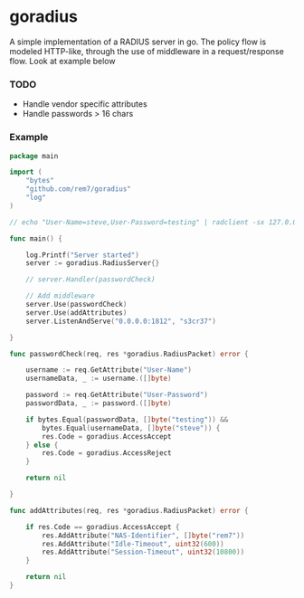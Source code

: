 
# goradius
A simple implementation of a RADIUS server in go. The policy flow is modeled HTTP-like, through the use of middleware in a request/response flow. Look at example below

### TODO
* Handle vendor specific attributes
* Handle passwords > 16 chars

### Example

```go
package main

import (
    "bytes"
    "github.com/rem7/goradius"
    "log"
)

// echo "User-Name=steve,User-Password=testing" | radclient -sx 127.0.0.1:1812 auth secret

func main() {

    log.Printf("Server started")
    server := goradius.RadiusServer{}

    // server.Handler(passwordCheck)

    // Add middleware
    server.Use(passwordCheck)
    server.Use(addAttributes)
    server.ListenAndServe("0.0.0.0:1812", "s3cr37")

}

func passwordCheck(req, res *goradius.RadiusPacket) error {

    username := req.GetAttribute("User-Name")
    usernameData, _ := username.([]byte)

    password := req.GetAttribute("User-Password")
    passwordData, _ := password.([]byte)

    if bytes.Equal(passwordData, []byte("testing")) &&
        bytes.Equal(usernameData, []byte("steve")) {
        res.Code = goradius.AccessAccept
    } else {
        res.Code = goradius.AccessReject
    }

    return nil

}

func addAttributes(req, res *goradius.RadiusPacket) error {

    if res.Code == goradius.AccessAccept {
        res.AddAttribute("NAS-Identifier", []byte("rem7"))
        res.AddAttribute("Idle-Timeout", uint32(600))
        res.AddAttribute("Session-Timeout", uint32(10800))
    }

    return nil
}

```